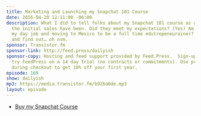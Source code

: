 ```yaml
---
title: Marketing and Launching my Snapchat 101 Course
date: 2016-04-20 12:11:00 -06:00
description: What I did to tell folks about my Snapchat 101 course as well as how
  the initial sales have been. Did they meet my expectations? (Yes) Am I quitting
  my day job and moving to Mexico to be a full time edutrepeneurainer? (No) Listen
  and find out… oh nvm.
sponsor: Transistor.fm
sponsor-link: http://feed.press/dailyish
sponsor-copy: Hosting and feed support provided by Feed.Press.  Sign-up today and
  try FeedPress on a 14 day trial (no contracts or commitments). Use promo code "dailyish"
  during checkout to get 10% off your first year.
episode: 169
show: dailyish
mp3: https://media.transistor.fm/b92ba0de.mp3
layout: episode
---
```


* [Buy my Snapchat Course](http://courses.chrisenns.com)
